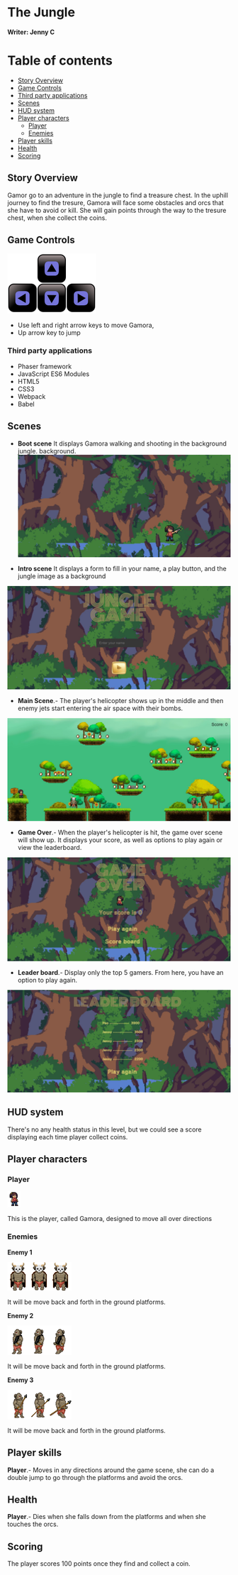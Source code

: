 # The Jungle

**Writer: Jenny C**

# Table of contents

- [Story Overview](#Story-Overview)
- [Game Controls](#Game-Controls)
- [Third party applications](#Third-party-applications)
- [Scenes](#Scenes)
- [HUD system](#HUD-system)
- [Player characters](#Player-characters)
  - [Player](#Player)
  - [Enemies](#Enemies)
- [Player skills](#Player-skills)
- [Health](#Health)
- [Scoring](#Scoring)

## Story Overview

Gamor go to an adventure in the jungle to find a treasure chest. In the uphill journey to find the tresure, Gamora will face some obstacles and orcs that she have to avoid or kill. She will gain points through the way to the tresure chest, when she collect the coins. 

## Game Controls

![image](./src/assets/arrow_keys.svg)

- Use left and right arrow keys to move Gamora,
- Up arrow key to jump
  
### Third party applications

- Phaser framework
- JavaScript ES6 Modules
- HTML5
- CSS3
- Webpack
- Babel


## Scenes
- **Boot scene** It displays Gamora walking and shooting in the background jungle. background.
![Boot Screenshot](./src/assets/boot-scene.jpg)


- **Intro scene** It displays a form to fill in your name, a play button, and the jungle image as a background

![Intro Screenshot](./src/assets/intro-scene.jpg)

- **Main Scene**.- The player's helicopter shows up in the middle and then enemy jets start entering the air space with their bombs.

![Main Screenshot](./src/assets/main-scene.jpg)

- **Game Over**.- When the player's helicopter is hit, the game over scene will show up. It displays your score, as well as options to play again or view the leaderboard.

![GameOver Screenshot](./src/assets/gameOver-scene.jpg)

- **Leader board**.- Display only the top 5 gamers. From here, you have an option to play again.

![ScoreBoard Screenshot](./src/assets/scoreBoard-scene.jpg)

## HUD system 
There's no any health status in this level, but we could see a score displaying each time player collect coins.

## Player characters
  ### Player
    
 ![Player's image](./src/assets/player.png)

  This is the player, called Gamora, designed to move all over directions

  ### Enemies

  **Enemy 1**

 ![Enemy 1 : Orc](./src/assets/orc1.png)

  It will be move back and forth in the ground platforms.

  **Enemy 2**

 ![Enemy 2 : Orc](./src/assets/orc2.png)

  It will be move back and forth in the ground platforms.

  **Enemy 3**

 ![Enemy 3 : Orc](./src/assets/orc3.png)

  It will be move back and forth in the ground platforms.

  
## Player skills


**Player**.- Moves in any directions around the game scene, she can do a double jump to go through the platforms and avoid the orcs.

## Health 

**Player**.- Dies when she falls down from the platforms and when she touches the orcs.

## Scoring

  The player scores 100 points once they find and collect a coin.